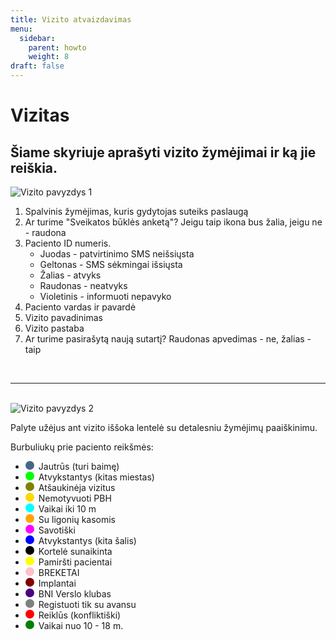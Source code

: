 ```yaml
---
title: Vizito atvaizdavimas
menu:
  sidebar:
    parent: howto
    weight: 8
draft: false
---
```

<!DOCTYPE html>
<html lang="lt">
<head>
  <meta charset="UTF-8">
  <title>Vizito atvaizdavimas</title>
  <style>
    .color-bubble {
      display: inline-block;
      width: 1em;
      height: 1em;
      border-radius: 50%;
      margin-right: 0.5em;
    }
  </style>
</head>
<body>
  <h1>Vizitas</h1>
  <h2>Šiame skyriuje aprašyti vizito žymėjimai ir ką jie reiškia.</h2>
  <img src="../image/visit-1.png" alt="Vizito pavyzdys 1">
  <ol>
    <li>Spalvinis žymėjimas, kuris gydytojas suteiks paslaugą</li>
    <li>Ar turime "Sveikatos būklės anketą"? Jeigu taip ikona bus žalia, jeigu ne - raudona</li>
    <li>Paciento ID numeris.
      <ul>
        <li>Juodas - patvirtinimo SMS neišsiųsta</li>
        <li>Geltonas - SMS sėkmingai išsiųsta</li>
        <li>Žalias - atvyks</li>
        <li>Raudonas - neatvyks</li>
        <li>Violetinis - informuoti nepavyko</li>
      </ul>
    </li>
    <li>Paciento vardas ir pavardė</li>
    <li>Vizito pavadinimas</li>
    <li>Vizito pastaba</li>
    <li>Ar turime pasirašytą naują sutartį? Raudonas apvedimas - ne, žalias - taip</li>
  </ol>
  <br><hr><br>
  <img src="../image/visit-2.png" alt="Vizito pavyzdys 2">
  <p>Palyte užėjus ant vizito iššoka lentelė su detalesniu žymėjimų paaiškinimu.</p>
  <p>Burbuliukų prie paciento reikšmės:</p>
  <ul>
    <li><span class="color-bubble" style="background-color: #456786;"></span>Jautrūs (turi baimę)</li>
    <li><span class="color-bubble" style="background-color: #00FF00;"></span>Atvykstantys (kitas miestas)</li>
    <li><span class="color-bubble" style="background-color: #808000;"></span>Atšaukinėja vizitus</li>
    <li><span class="color-bubble" style="background-color: #FFD700;"></span>Nemotyvuoti PBH</li>
    <li><span class="color-bubble" style="background-color: #00FFFF;"></span>Vaikai iki 10 m</li>
    <li><span class="color-bubble" style="background-color: #FFA500;"></span>Su ligonių kasomis</li>
    <li><span class="color-bubble" style="background-color: #FF00FF;"></span>Savotiški</li>
    <li><span class="color-bubble" style="background-color: #0000FF;"></span>Atvykstantys (kita šalis)</li>
    <li><span class="color-bubble" style="background-color: #000000;"></span>Kortelė sunaikinta</li>
    <li><span class="color-bubble" style="background-color: #FFFF00;"></span>Pamiršti pacientai</li>
    <li><span class="color-bubble" style="background-color: #FFC0CB;"></span>BREKETAI</li>
    <li><span class="color-bubble" style="background-color: #800000;"></span>Implantai</li>
    <li><span class="color-bubble" style="background-color: #4B0082;"></span>BNI Verslo klubas</li>
    <li><span class="color-bubble" style="background-color: #808080;"></span>Registuoti tik su avansu</li>
    <li><span class="color-bubble" style="background-color: #FF0000;"></span>Reiklūs (konfliktiški)</li>
    <li><span class="color-bubble" style="background-color: #008001;"></span>Vaikai nuo 10 - 18 m.</li>
  </ul>
</body>
</html>